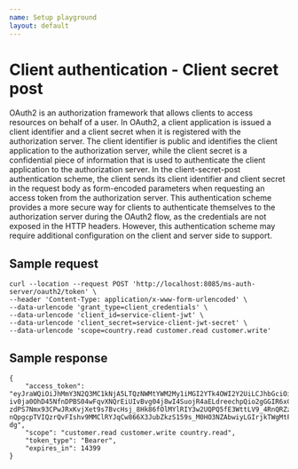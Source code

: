 ```yaml
---
name: Setup playground
layout: default
---
```



# Client authentication - Client secret post
OAuth2 is an authorization framework that allows clients to access resources on behalf of a user. In OAuth2, a client application is issued a client identifier and a client secret when it is registered with the authorization server. The client identifier is public and identifies the client application to the authorization server, while the client secret is a confidential piece of information that is used to authenticate the client application to the authorization server. In the client-secret-post authentication scheme, the client sends its client identifier and client secret in the request body as form-encoded parameters when requesting an access token from the authorization server. This authentication scheme provides a more secure way for clients to authenticate themselves to the authorization server during the OAuth2 flow, as the credentials are not exposed in the HTTP headers. However, this authentication scheme may require additional configuration on the client and server side to support.


## Sample request

```
curl --location --request POST 'http://localhost:8085/ms-auth-server/oauth2/token' \
--header 'Content-Type: application/x-www-form-urlencoded' \
--data-urlencode 'grant_type=client_credentials' \
--data-urlencode 'client_id=service-client-jwt' \
--data-urlencode 'client_secret=service-client-jwt-secret' \
--data-urlencode 'scope=country.read customer.read customer.write'
```



## Sample response

```
{
    "access_token": "eyJraWQiOiJhMmY3N2Q3MC1kNjA5LTQzNWMtYWM2My1iMGI2YTk4OWI2Y2UiLCJhbGciOiJSUzI1NiJ9.eyJzdWIiOiJzZXJ2aWNlLWNsaWVudC1qd3QiLCJhdWQiOiJzZXJ2aWNlLWNsaWVudC1qd3QiLCJuYmYiOjE2ODI4ODM5MDksInNjb3BlIjpbImN1c3RvbWVyLnJlYWQiLCJjdXN0b21lci53cml0ZSIsImNvdW50cnkucmVhZCJdLCJpc3MiOiJodHRwOi8vbG9jYWxob3N0OjgwODUvbXMtYXV0aC1zZXJ2ZXIiLCJleHAiOjE2ODI4OTgzMDksImlhdCI6MTY4Mjg4MzkwOX0.EwE33ozkA-iv0ja0OhD45NfnDPBS04wFqvXNQrEiUIvBvg04j8wI4SuojR4aELdreechpQio2gGGIR6xCyhiWDVXjXVZnLOO_Yojoj8eqHztbiy3YI_UqZIspUsqPJ6wOy_eD-zdPS7Nmx93CPwJRxKvjXet9s7BvcHsj_8Hk86fOlMYlRIY3w2UQPQ5fE3WttLV9_4RnQRZzeQYTcyrhA_2QdSfLSgGyaPkxUZM12verRI7NxAwBuYLgpePQTw7Q1-nQpgcpTVIQzrQvFIshv9MMClRYJqCw866X3JubZkzS159s_M0HO3NZAbwiyLGIrjkTWgMtFZtYekdPLI-dg",
    "scope": "customer.read customer.write country.read",
    "token_type": "Bearer",
    "expires_in": 14399
}
```
